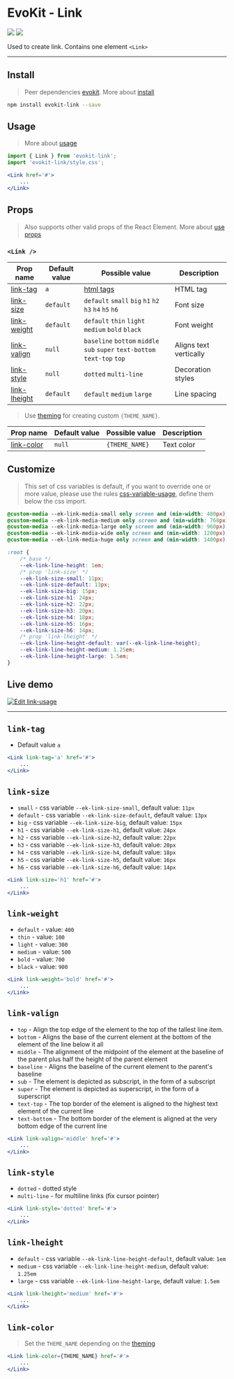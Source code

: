 [evokit]: /packages/evokit/
[CHANGELOG]: /packages/evokit-link/CHANGELOG.md

[css-variable-usage]: //w3schools.com/css/css3_variables.asp
[html-all-tags]: //www.w3schools.com/tags/default.asp

[create_theme]: /docs/base/theme.md
[installation]: /docs/getting-started/installation.md
[quik-start]: /docs/getting-started/quick-start.md
[use-props]: /docs/getting-started/props.md

[link-tag]: #link-tag
[link-color]: #link-color
[link-size]: #link-size
[link-weight]: #link-weight
[link-valign]: #link-valign
[link-style]: #link-style
[link-lheight]: #link-lheight

# EvoKit - Link

[![](https://img.shields.io/npm/v/evokit-link.svg)](https://www.npmjs.com/package/evokit-link)
[![](https://img.shields.io/badge/page-CHANGELOG-42b983)][CHANGELOG]

Used to create link. Contains one element `<Link>`

---

## Install

> Peer dependencies [evokit]. More about [install][installation]

```bash
npm install evokit-link --save
```

## Usage

> More about [usage][quik-start]

```jsx
import { Link } from 'evokit-link';
import 'evokit-link/style.css';

<Link href='#'>
    ...
</Link>

```

## Props

> Also supports other valid props of the React Element. More about [use props][use-props]

### `<Link />`

| Prop name      | Default value | Possible value         | Description |
|----------------|---------------|------------------------|-------------|
| [link-tag]     | `a`           | [html tags][html-all-tags] | HTML tag    |
| [link-size]    | `default`     | `default` `small` `big` `h1` `h2` `h3` `h4` `h5` `h6` | Font size |
| [link-weight]  | `default`     | `default` `thin` `light` `medium` `bold` `black` | Font weight |
| [link-valign]  | `null`        | `baseline` `bottom` `middle` `sub` `super` `text-bottom` `text-top` `top` | Aligns text vertically |
| [link-style]   | `null`        | `dotted` `multi-line` | Decoration styles |
| [link-lheight] | `default`     | `default` `medium` `large` | Line spacing |

> Use [theming][create_theme] for creating custom `{THEME_NAME}`.

| Prop name        | Default value  | Possible value | Description  |
|------------------|----------------|----------------|--------------|
| [link-color]     | `null`         |`{THEME_NAME}`  | Text color   |

## Customize

> This set of css variables is default, if you want to override one or more value, please use the rules [css-variable-usage], define them below the css import.

```css
@custom-media --ek-link-media-small only screen and (min-width: 480px);
@custom-media --ek-link-media-medium only screen and (min-width: 768px);
@custom-media --ek-link-media-large only screen and (min-width: 960px);
@custom-media --ek-link-media-wide only screen and (min-width: 1200px);
@custom-media --ek-link-media-huge only screen and (min-width: 1400px);

:root {
    /* base */
    --ek-link-line-height: 1em;
    /* prop 'link-size' */
    --ek-link-size-small: 11px;
    --ek-link-size-default: 13px;
    --ek-link-size-big: 15px;
    --ek-link-size-h1: 24px;
    --ek-link-size-h2: 22px;
    --ek-link-size-h3: 20px;
    --ek-link-size-h4: 18px;
    --ek-link-size-h5: 16px;
    --ek-link-size-h6: 14px;
    /* prop 'link-lheight' */
    --ek-link-line-height-default: var(--ek-link-line-height);
    --ek-link-line-height-medium: 1.25em;
    --ek-link-line-height-large: 1.5em;
}
```

## Live demo

[![Edit link-usage](https://codesandbox.io/static/img/play-codesandbox.svg)](https://codesandbox.io/embed/linkusage-c7mgv?fontsize=14 ':include :type=iframe width=100% height=500px')

---

## `link-tag`

- Default value `a`

```jsx
<Link link-tag='a' href='#'>
    ...
</Link>
```

## `link-size`

- `small` - css variable `--ek-link-size-small`, default value: `11px`
- `default` - css variable `--ek-link-size-default`, default value: `13px`
- `big` - css variable `--ek-link-size-big`, default value: `15px`
- `h1` - css variable `--ek-link-size-h1`, default value: `24px`
- `h2` - css variable `--ek-link-size-h2`, default value: `22px`
- `h3` - css variable `--ek-link-size-h3`, default value: `20px`
- `h4` - css variable `--ek-link-size-h4`, default value: `18px`
- `h5` - css variable `--ek-link-size-h5`, default value: `16px`
- `h6` - css variable `--ek-link-size-h6`, default value: `14px`

```jsx
<Link link-size='h1' href='#'>
    ...
</Link>
```

## `link-weight`

- `default` - value: `400`
- `thin` - value: `100`
- `light` - value: `300`
- `medium` - value: `500`
- `bold` - value: `700`
- `black` - value: `900`

```jsx
<Link link-weight='bold' href='#'>
    ...
</Link>
```

## `link-valign`

- `top` - Align the top edge of the element to the top of the tallest line item.
- `bottom` - Aligns the base of the current element at the bottom of the element of the line below it all
- `middle` - The alignment of the midpoint of the element at the baseline of the parent plus half the height of the parent element
- `baseline` - Aligns the baseline of the current element to the parent's baseline
- `sub` - The element is depicted as subscript, in the form of a subscript
- `super` - The element is depicted as superscript, in the form of a superscript
- `text-top` - The top border of the element is aligned to the highest text element of the current line
- `text-bottom` - The bottom border of the element is aligned at the very bottom edge of the current line

```jsx
<Link link-valign='middle' href='#'>
    ...
</Link>
```

## `link-style`

- `dotted` - dotted style
- `multi-line` - for multiline links (fix cursor pointer)

```jsx
<Link link-style='dotted' href='#'>
    ...
</Link>
```

## `link-lheight`

- `default` - css variable `--ek-link-line-height-default`, default value: `1em`
- `medium` - css variable `--ek-link-line-height-medium`, default value: `1.25em`
- `large` - css variable `--ek-link-line-height-large`, default value: `1.5em`

```jsx
<Link link-lheight='medium' href='#'>
    ...
</Link>
```

## `link-color`

> Set the `THEME_NAME` depending on the [theming][create_theme]

```jsx
<Link link-color={THEME_NAME} href='#'>
    ...
</Link>
```
